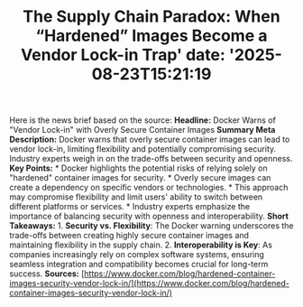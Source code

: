 ﻿---
title: "The Supply Chain Paradox: When “Hardened” Images Become a Vendor Lock-in Trap'
date: '2025-08-23T15:21:19"
category: "Markets"
summary: ""
slug: "the supply chain paradox when hardened images become a vendo"
source_urls:
  - "https://www.docker.com/blog/hardened-container-images-security-vendor-lock-in/"
seo:
  title: "The Supply Chain Paradox: When “Hardened” Images Become a Vendor Lock-in Trap | Hash n Hedge'
  description: '"
  keywords: ["news", "markets", "brief"]
---
Here is the news brief based on the source:  **Headline:** Docker Warns of "Vendor Lock-in" with Overly Secure Container Images  **Summary Meta Description:** Docker warns that overly secure container images can lead to vendor lock-in, limiting flexibility and potentially compromising security. Industry experts weigh in on the trade-offs between security and openness.  **Key Points:**  * Docker highlights the potential risks of relying solely on "hardened" container images for security. * Overly secure images can create a dependency on specific vendors or technologies. * This approach may compromise flexibility and limit users' ability to switch between different platforms or services. * Industry experts emphasize the importance of balancing security with openness and interoperability.  **Short Takeaways:**  1. **Security vs. Flexibility**: The Docker warning underscores the trade-offs between creating highly secure container images and maintaining flexibility in the supply chain. 2. **Interoperability is Key**: As companies increasingly rely on complex software systems, ensuring seamless integration and compatibility becomes crucial for long-term success.  **Sources:** [https://www.docker.com/blog/hardened-container-images-security-vendor-lock-in/](https://www.docker.com/blog/hardened-container-images-security-vendor-lock-in/) 
